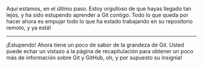 Aquí estamos, en el último paso. Estoy orgulloso de que hayas llegado tan lejos, y ha sido estupendo aprender a Git contigo. Todo lo que queda por hacer ahora es empujar todo lo que ha estado trabajando en su repositorio remoto, y ya está!

---

¡Estupendo! Ahora tiene un poco de sabor de la grandeza de Git. Usted puede echar un vistazo a la página de recapitulación para obtener un poco más de información sobre Git y GitHub, oh, y por supuesto su insignia!
